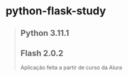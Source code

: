 # python-flask-study

> ## Python 3.11.1
> ## Flash 2.0.2
> Aplicação feita a partir de curso da Alura
